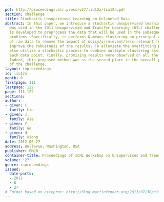 ```yaml
---
pdf: http://proceedings.mlr.press/v27/liu12a/liu12a.pdf
section: challenge
title: Stochastic Unsupervised Learning on Unlabeled Data
abstract: In this paper, we introduce a stochastic unsupervised learning method that
  was used in the 2011 Unsupervised and Transfer Learning (UTL) challenge. This method
  is developed to preprocess the data that will be used in the subsequent classification
  problems. Specifically, it performs K-means clustering on principal components instead
  of raw data to remove the impact of noisy/irrelevant/less-relevant features and
  improve the robustness of the results. To alleviate the overfitting problem, we
  also utilize a stochastic process to combine multiple clustering assignments on
  each data point. Finally, promising results were observed on all the test data sets.
  Indeed, this proposed method won us the second place in the overall performance
  of the challenge.
layout: inproceedings
id: liu12a
month: 0
firstpage: 111
lastpage: 122
page: 111-122
sections: 
author:
- given: C.
  family: Liu
- given: J.
  family: Xie
- given: Y.
  family: Ge
- given: H.
  family: Xiong
date: 2012-06-27
address: Bellevue, Washington, USA
publisher: PMLR
container-title: Proceedings of ICML Workshop on Unsupervised and Transfer Learning
volume: '27'
genre: inproceedings
issued:
  date-parts:
  - 2012
  - 6
  - 27
# Format based on citeproc: http://blog.martinfenner.org/2013/07/30/citeproc-yaml-for-bibliographies/
---
```


